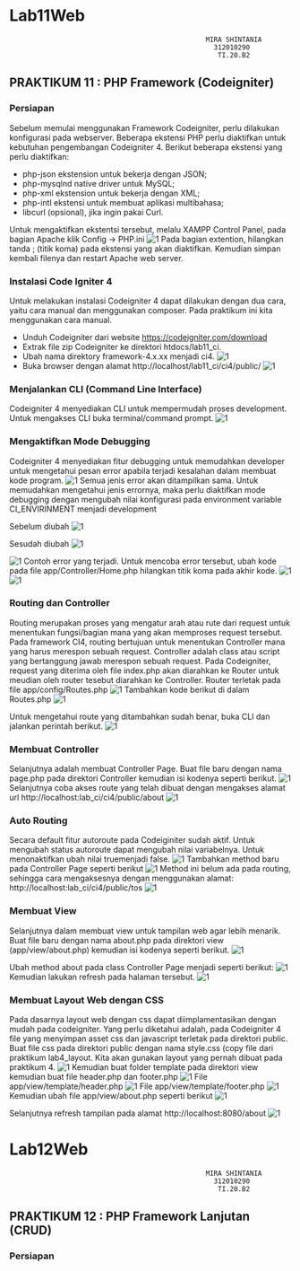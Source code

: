 # Lab11Web
```
                                                 MIRA SHINTANIA
                                                   312010290
                                                    TI.20.B2
```
## PRAKTIKUM 11 : PHP Framework (Codeigniter)

### Persiapan
Sebelum memulai menggunakan Framework Codeigniter, perlu dilakukan konfigurasi pada webserver. Beberapa ekstensi PHP perlu diaktifkan untuk kebutuhan pengembangan Codeigniter 4.
Berikut beberapa ekstensi yang perlu diaktifkan:
+ php-json ekstension untuk bekerja dengan JSON;
+ php-mysqlnd native driver untuk MySQL;
+ php-xml ekstension untuk bekerja dengan XML;
+ php-intl ekstensi untuk membuat aplikasi multibahasa;
+ libcurl (opsional), jika ingin pakai Curl.

Untuk mengaktifkan ekstentsi tersebut, melalu XAMPP Control Panel, pada bagian Apache klik Config -> PHP.ini
![1](https://github.com/miraashntnia/Lab11Web/blob/master/img_lab11/1.png)
Pada bagian extention, hilangkan tanda ; (titik koma) pada ekstensi yang akan diaktifkan. Kemudian simpan kembali filenya dan restart Apache web server.

### Instalasi Code Igniter 4
Untuk melakukan instalasi Codeigniter 4 dapat dilakukan dengan dua cara, yaitu cara manual dan menggunakan composer. Pada praktikum ini kita menggunakan cara 
manual.
+ Unduh Codeigniter dari website https://codeigniter.com/download
+ Extrak file zip Codeigniter ke direktori htdocs/lab11_ci.
+ Ubah nama direktory framework-4.x.xx menjadi ci4.
![1](https://github.com/miraashntnia/Lab11Web/blob/master/img_lab11/2.png)
+ Buka browser dengan alamat http://localhost/lab11_ci/ci4/public/
![1](https://github.com/miraashntnia/Lab11Web/blob/master/img_lab11/3.png)

### Menjalankan CLI (Command Line Interface)
Codeigniter 4 menyediakan CLI untuk mempermudah proses development. Untuk mengakses CLI buka terminal/command prompt. 
![1](https://github.com/miraashntnia/Lab11Web/blob/master/img_lab11/4.png)

### Mengaktifkan Mode Debugging
Codeigniter 4 menyediakan fitur debugging untuk memudahkan developer untuk mengetahui pesan error apabila terjadi kesalahan dalam membuat kode program.
![1](https://github.com/miraashntnia/Lab11Web/blob/master/img_lab11/er.jpg)
Semua jenis error akan ditampilkan sama. Untuk memudahkan mengetahui jenis errornya, maka perlu diaktifkan mode debugging dengan mengubah nilai konfigurasi pada environment variable CI_ENVIRINMENT menjadi development

Sebelum diubah
![1](https://github.com/miraashntnia/Lab11Web/blob/master/img_lab11/5%20sebelum%20diubah.png)

Sesudah diubah
![1](https://github.com/miraashntnia/Lab11Web/blob/master/img_lab11/5%20sesudah%20diubah.png)

![1](https://github.com/miraashntnia/Lab11Web/blob/master/img_lab11/8.png)
Contoh error yang terjadi. Untuk mencoba error tersebut, ubah kode pada file app/Controller/Home.php hilangkan titik koma pada akhir kode.
![1](https://github.com/miraashntnia/Lab11Web/blob/master/img_lab11/7%20sebelum.png)
![1](https://github.com/miraashntnia/Lab11Web/blob/master/img_lab11/7%20sesudah.png)

### Routing dan Controller
Routing merupakan proses yang mengatur arah atau rute dari request untuk menentukan fungsi/bagian mana yang akan memproses request tersebut. Pada framework CI4, 
routing bertujuan untuk menentukan Controller mana yang harus merespon sebuah request. Controller adalah class atau script yang bertanggung jawab merespon sebuah 
request.
Pada Codeigniter, request yang diterima oleh file index.php akan diarahkan ke Router untuk meudian oleh router tesebut diarahkan ke Controller. 
Router terletak pada file app/config/Routes.php
![1](https://github.com/miraashntnia/Lab11Web/blob/master/img_lab11/9.png)
Tambahkan kode berikut di dalam Routes.php
![1](https://github.com/miraashntnia/Lab11Web/blob/master/img_lab11/9%20sesudah.png)

Untuk mengetahui route yang ditambahkan sudah benar, buka CLI dan jalankan perintah berikut.
![1](https://github.com/miraashntnia/Lab11Web/blob/master/img_lab11/10.png)

### Membuat Controller
Selanjutnya adalah membuat Controller Page. Buat file baru dengan nama page.php pada direktori Controller kemudian isi kodenya seperti berikut.
![1](https://github.com/miraashntnia/Lab11Web/blob/master/img_lab11/11.png)
Selanjutnya coba akses route yang telah dibuat dengan mengakses alamat url http://localhost:lab_ci/ci4/public/about
![1](https://github.com/miraashntnia/Lab11Web/blob/master/img_lab11/13.png)

### Auto Routing
Secara default fitur autoroute pada Codeiginiter sudah aktif. Untuk mengubah status autoroute dapat mengubah nilai variabelnya. Untuk menonaktifkan ubah nilai truemenjadi false.
![1](https://github.com/miraashntnia/Lab11Web/blob/master/img_lab11/14.png)
Tambahkan method baru pada Controller Page seperti berikut
![1](https://github.com/miraashntnia/Lab11Web/blob/master/img_lab11/15.png)
Method ini belum ada pada routing, sehingga cara mengaksesnya dengan menggunakan alamat: http://localhost:lab_ci/ci4/public/tos
![1](https://github.com/miraashntnia/Lab11Web/blob/master/img_lab11/16.png)

### Membuat View
Selanjutnya dalam membuat view untuk tampilan web agar lebih menarik. Buat file baru dengan nama about.php pada direktori view (app/view/about.php) kemudian isi kodenya seperti berikut.
![1](https://github.com/miraashntnia/Lab11Web/blob/master/img_lab11/17.png)

Ubah method about pada class Controller Page menjadi seperti berikut:
![1](https://github.com/miraashntnia/Lab11Web/blob/master/img_lab11/18.png)
Kemudian lakukan refresh pada halaman tersebut.
![1](https://github.com/miraashntnia/Lab11Web/blob/master/img_lab11/19.png)

### Membuat Layout Web dengan CSS
Pada dasarnya layout web dengan css dapat diimplamentasikan dengan mudah pada codeigniter. Yang perlu diketahui adalah, pada Codeigniter 4 file yang menyimpan asset css dan javascript terletak pada direktori public. 
Buat file css pada direktori public dengan nama style.css (copy file dari praktikum lab4_layout. Kita akan gunakan layout yang pernah dibuat pada praktikum 4.
![1](https://github.com/miraashntnia/Lab11Web/blob/master/img_lab11/20.png)
Kemudian buat folder template pada direktori view kemudian buat file header.php dan footer.php
![1](https://github.com/miraashntnia/Lab11Web/blob/master/img_lab11/21.png)
File app/view/template/header.php
![1](https://github.com/miraashntnia/Lab11Web/blob/master/img_lab11/22.png)
File app/view/template/footer.php
![1](https://github.com/miraashntnia/Lab11Web/blob/master/img_lab11/23.png)
Kemudian ubah file app/view/about.php seperti berikut
![1](https://github.com/miraashntnia/Lab11Web/blob/master/img_lab11/24.png)

Selanjutnya refresh tampilan pada alamat http://localhost:8080/about
![1](https://github.com/miraashntnia/Lab11Web/blob/master/img_lab11/25.png)

# Lab12Web
```
                                                 MIRA SHINTANIA
                                                   312010290
                                                    TI.20.B2
```
## PRAKTIKUM 12 : PHP Framework Lanjutan (CRUD)

### Persiapan

